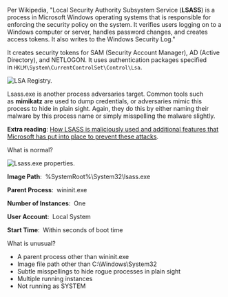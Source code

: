 Per Wikipedia, "Local Security Authority Subsystem Service (**LSASS**) is a process in Microsoft Windows operating systems that is responsible for enforcing the security policy on the system. It verifies users logging on to a Windows computer or server, handles password changes, and creates access tokens. It also writes to the Windows Security Log."

  

It creates security tokens for SAM (Security Account Manager), AD (Active Directory), and NETLOGON. It uses authentication packages specified in `HKLM\System\CurrentControlSet\Control\Lsa`.

  

![LSA Registry.](https://assets.tryhackme.com/additional/windows-processes/lsa.png)  

  

Lsass.exe is another process adversaries target. Common tools such as **mimikatz** are used to dump credentials, or adversaries mimic this process to hide in plain sight. Again, they do this by either naming their malware by this process name or simply misspelling the malware slightly. 

  

**Extra reading**: [How LSASS is maliciously used and additional features that Microsoft has put into place to prevent these attacks](https://yungchou.wordpress.com/2016/03/14/an-introduction-of-windows-10-credential-guard/).

  

What is normal?

  

![Lsass.exe properties.](https://assets.tryhackme.com/additional/windows-processes/lsass.png)  

  

**Image Path**:  %SystemRoot%\System32\lsass.exe

**Parent Process**:  wininit.exe

**Number of Instances**:  One

**User Account**:  Local System

**Start Time**:  Within seconds of boot time

  

What is unusual?

- A parent process other than wininit.exe
- Image file path other than C:\Windows\System32
- Subtle misspellings to hide rogue processes in plain sight
- Multiple running instances
- Not running as SYSTEM